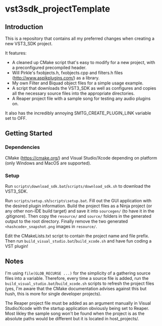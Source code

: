 # vst3sdk_projectTemplate

## Introduction

This is a repository that contains all my preferred changes when creating a new VST3_SDK project.

It features:
- A cleaned up CMake script that's easy to modify for a new project, with a preconfigured precompiled header.
- Will Pirkle's fxobjects.h, fxobjects.cpp and filters.h files (http://www.aspikplugins.com/) as a library.
- My own Filter and Biquad object files for a simple usage example.
- A script that downloads the VST3_SDK as well as configures and copies all the necessary source files into the appropriate directories.
- A Reaper project file with a sample song for testing any audio plugins on.

It also has the incredibly annoying SMTG_CREATE_PLUGIN_LINK variable set to OFF.

## Getting Started

### Dependencies

CMake (https://cmake.org/) and Visual Studio/Xcode depending on platform (only Windows and MacOS are supported).

### Setup

Run ```scripts\download_sdk.bat```/```scripts/download_sdk.sh``` to download the VST3_SDK.

Run ```scripts/setup.sh```/```scripts\setup.bat```. Fill out the GUI application with the desired plugin information. Build the project files as a Ninja project (or any other non-IDE build target) and save it into ```sourcegen/``` (to have it in the .gitignore). Then copy the ```resource/``` and ```source/``` folders in the generated output to the root directory. Finally remove the two generated ```<hashcode>_snapshot.png``` images in ```resource/```.

Edit the CMakeLists.txt script to contain the project name and file prefix. Then run ```build_visual_studio.bat```/```build_xcode.sh``` and have fun coding a VST plugin!

## Notes

I'm using ```file(GLOB_RECURSE ...)``` for the simplicity of a gathering source files into a variable. Therefore, every time a source file is added, run the ```build_visual_studio.bat```/```build_xcode.sh``` scripts to refresh the project files (yes, I'm aware that the CMake documentation advises against this but hush, this is more for single developer projects).

The Reaper project file must be added as an argument manually in Visual Studio/Xcode with the startup application obviously being set to Reaper. Most likley the sample song won't be found when the project is as the absolute paths would be different but it is located in host_projects/.
